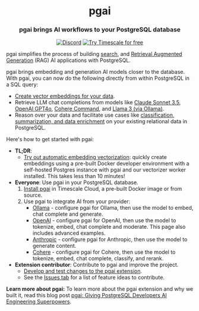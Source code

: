 <p></p>
<div align=center>

# pgai

<h3>pgai brings AI workflows to your PostgreSQL database</h3>

[![Discord](https://img.shields.io/badge/Join_us_on_Discord-black?style=for-the-badge&logo=discord&logoColor=white)](https://discord.gg/KRdHVXAmkp)
[![Try Timescale for free](https://img.shields.io/badge/Try_Timescale_for_free-black?style=for-the-badge&logo=timescale&logoColor=white)](https://tsdb.co/gh-pgai-signup)

</div>

pgai simplifies the process of building [search](https://en.wikipedia.org/wiki/Similarity_search), and
[Retrieval Augmented Generation](https://en.wikipedia.org/wiki/Prompt_engineering#Retrieval-augmented_generation) (RAG) AI applications with PostgreSQL.

pgai brings embedding and generation AI models closer to the database. With pgai, you can now do the following directly from within PostgreSQL in a SQL query:

- [Create vector embeddings for your data](https://github.com/timescale/pgai/blob/main/docs/vectorizer-quick-start.md).
- Retrieve LLM chat completions from models like [Claude Sonnet 3.5](https://github.com/timescale/pgai/blob/main/docs/anthropic.md), [OpenAI GPT4o](https://github.com/timescale/pgai/blob/main/docs/openai.md), [Cohere Command](https://github.com/timescale/pgai/blob/main/docs/cohere.md), and [Llama 3 (via Ollama)](https://github.com/timescale/pgai/blob/main/docs/ollama.md).
- Reason over your data and facilitate use cases like [classification, summarization, and data enrichment](https://github.com/timescale/pgai/blob/main/docs/openai.md) on your existing relational data in PostgreSQL.

Here's how to get started with pgai:

- **TL;DR**:
  - [Try out automatic embedding vectorization](https://github.com/timescale/pgai/blob/main/docs/vectorizer-quick-start.md): quickly create embeddings using
    a pre-built Docker developer environment with a self-hosted Postgres instance with pgai and our vectorizer worker
    installed. This takes less than 10 minutes!
- **Everyone**: Use pgai in your PostgreSQL database.
  1. [Install pgai](https://github.com/timescale/pgai/blob/main/README.md#installation) in Timescale Cloud, a pre-built Docker image or from source.
  1. Use pgai to integrate AI from your provider:
     - [Ollama](https://github.com/timescale/pgai/blob/main/docs/ollama.md) - configure pgai for Ollama, then use the model to embed, chat complete and generate.
     - [OpenAI](https://github.com/timescale/pgai/blob/main/docs/openai.md) - configure pgai for OpenAI, then use the model to tokenize, embed, chat complete and moderate. This page also includes advanced examples.
     - [Anthropic](https://github.com/timescale/pgai/blob/main/docs/anthropic.md) - configure pgai for Anthropic, then use the model to generate content.
     - [Cohere](https://github.com/timescale/pgai/blob/main/docs/cohere.md) - configure pgai for Cohere, then use the model to tokenize, embed, chat complete, classify, and rerank.
- **Extension contributor**: Contribute to pgai and improve the project.
  - [Develop and test changes to the pgai extension](https://github.com/timescale/pgai/blob/main/DEVELOPMENT.md).
  - See the [Issues tab](https://github.com/timescale/pgai/issues) for a list of feature ideas to contribute.

**Learn more about pgai:** To learn more about the pgai extension and why we built it, read this blog post [pgai: Giving PostgreSQL Developers AI Engineering Superpowers](http://www.timescale.com/blog/pgai-giving-postgresql-developers-ai-engineering-superpowers).
